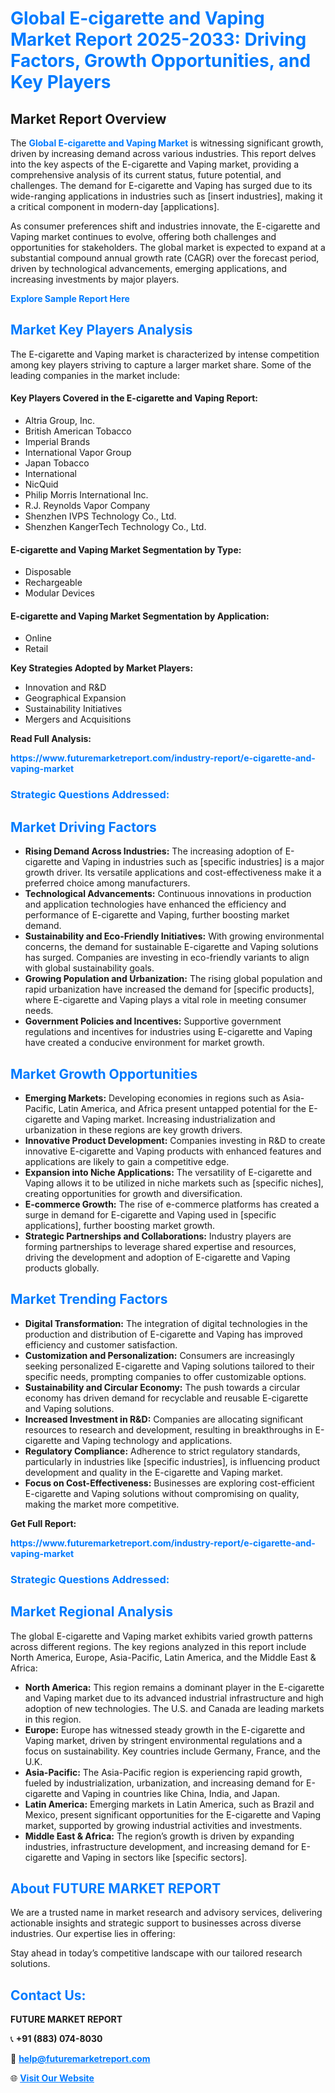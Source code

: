 <h1 style="color: #007BFF;">Global E-cigarette and Vaping Market Report 2025-2033: Driving Factors, Growth Opportunities, and Key Players</h1>

<section id="overview">
<h2>Market Report Overview</h2>
<p>The <a href="https://www.futuremarketreport.com/industry-report/e-cigarette-and-vaping-market" style="color: #007BFF; text-decoration: none;"><strong>Global E-cigarette and Vaping Market</strong></a> is witnessing significant growth, driven by increasing demand across various industries. This report delves into the key aspects of the E-cigarette and Vaping market, providing a comprehensive analysis of its current status, future potential, and challenges. The demand for E-cigarette and Vaping has surged due to its wide-ranging applications in industries such as [insert industries], making it a critical component in modern-day [applications].</p>
<p>As consumer preferences shift and industries innovate, the E-cigarette and Vaping market continues to evolve, offering both challenges and opportunities for stakeholders. The global market is expected to expand at a substantial compound annual growth rate (CAGR) over the forecast period, driven by technological advancements, emerging applications, and increasing investments by major players.</p>
</section>

<section id="overview">
<p><a href="https://www.futuremarketreport.com/request-sample/reportId=45886" style="color: #007BFF; text-decoration: none;"><strong>Explore Sample Report Here</strong></a></p>
</section>

<section id="key-players">
<h2 style="color: #007BFF;">Market Key Players Analysis</h2>
<p>The E-cigarette and Vaping market is characterized by intense competition among key players striving to capture a larger market share. Some of the leading companies in the market include:</p>
<h4>Key Players Covered in the E-cigarette and Vaping Report:</h4>
<ul><li>Altria Group, Inc.</li><li>British American Tobacco</li><li>Imperial Brands</li><li>International Vapor Group</li><li>Japan Tobacco</li><li>International</li><li>NicQuid</li><li>Philip Morris International Inc.</li><li>R.J. Reynolds Vapor Company</li><li>Shenzhen IVPS Technology Co., Ltd.</li><li>Shenzhen KangerTech Technology Co., Ltd.</li></ul>
<h4>E-cigarette and Vaping Market Segmentation by Type:</h4>
<ul><li>Disposable</li><li>Rechargeable</li><li>Modular Devices</li></ul>

<h4>E-cigarette and Vaping Market Segmentation by Application:</h4>
<ul><li>Online</li><li>Retail</li></ul>
<p><strong>Key Strategies Adopted by Market Players:</strong></p>
<ul>
<li>Innovation and R&D</li>
<li>Geographical Expansion</li>
<li>Sustainability Initiatives</li>
<li>Mergers and Acquisitions</li>
</ul>
</section>

<section>
<p><strong>Read Full Analysis: </strong></p><a href="https://www.futuremarketreport.com/industry-report/e-cigarette-and-vaping-market" style="color: #007BFF; text-decoration: none;"><strong>https://www.futuremarketreport.com/industry-report/e-cigarette-and-vaping-market</strong></a>
<h3 style="color: #007BFF;">Strategic Questions Addressed:</h3>
</section>

<section id="driving-factors">
<h2 style="color: #007BFF;">Market Driving Factors</h2>
<ul>
<li><strong>Rising Demand Across Industries:</strong> The increasing adoption of E-cigarette and Vaping in industries such as [specific industries] is a major growth driver. Its versatile applications and cost-effectiveness make it a preferred choice among manufacturers.</li>
<li><strong>Technological Advancements:</strong> Continuous innovations in production and application technologies have enhanced the efficiency and performance of E-cigarette and Vaping, further boosting market demand.</li>
<li><strong>Sustainability and Eco-Friendly Initiatives:</strong> With growing environmental concerns, the demand for sustainable E-cigarette and Vaping solutions has surged. Companies are investing in eco-friendly variants to align with global sustainability goals.</li>
<li><strong>Growing Population and Urbanization:</strong> The rising global population and rapid urbanization have increased the demand for [specific products], where E-cigarette and Vaping plays a vital role in meeting consumer needs.</li>
<li><strong>Government Policies and Incentives:</strong> Supportive government regulations and incentives for industries using E-cigarette and Vaping have created a conducive environment for market growth.</li>
</ul>
</section>

<section id="growth-opportunities">
<h2 style="color: #007BFF;">Market Growth Opportunities</h2>
<ul>
<li><strong>Emerging Markets:</strong> Developing economies in regions such as Asia-Pacific, Latin America, and Africa present untapped potential for the E-cigarette and Vaping market. Increasing industrialization and urbanization in these regions are key growth drivers.</li>
<li><strong>Innovative Product Development:</strong> Companies investing in R&D to create innovative E-cigarette and Vaping products with enhanced features and applications are likely to gain a competitive edge.</li>
<li><strong>Expansion into Niche Applications:</strong> The versatility of E-cigarette and Vaping allows it to be utilized in niche markets such as [specific niches], creating opportunities for growth and diversification.</li>
<li><strong>E-commerce Growth:</strong> The rise of e-commerce platforms has created a surge in demand for E-cigarette and Vaping used in [specific applications], further boosting market growth.</li>
<li><strong>Strategic Partnerships and Collaborations:</strong> Industry players are forming partnerships to leverage shared expertise and resources, driving the development and adoption of E-cigarette and Vaping products globally.</li>
</ul>
</section>

<section id="trending-factors">
<h2 style="color: #007BFF;">Market Trending Factors</h2>
<ul>
<li><strong>Digital Transformation:</strong> The integration of digital technologies in the production and distribution of E-cigarette and Vaping has improved efficiency and customer satisfaction.</li>
<li><strong>Customization and Personalization:</strong> Consumers are increasingly seeking personalized E-cigarette and Vaping solutions tailored to their specific needs, prompting companies to offer customizable options.</li>
<li><strong>Sustainability and Circular Economy:</strong> The push towards a circular economy has driven demand for recyclable and reusable E-cigarette and Vaping solutions.</li>
<li><strong>Increased Investment in R&D:</strong> Companies are allocating significant resources to research and development, resulting in breakthroughs in E-cigarette and Vaping technology and applications.</li>
<li><strong>Regulatory Compliance:</strong> Adherence to strict regulatory standards, particularly in industries like [specific industries], is influencing product development and quality in the E-cigarette and Vaping market.</li>
<li><strong>Focus on Cost-Effectiveness:</strong> Businesses are exploring cost-efficient E-cigarette and Vaping solutions without compromising on quality, making the market more competitive.</li>
</ul>
</section>

<section>
<p><strong>Get Full Report: </strong></p><a href="https://www.futuremarketreport.com/industry-report/e-cigarette-and-vaping-market" style="color: #007BFF; text-decoration: none;"><strong>https://www.futuremarketreport.com/industry-report/e-cigarette-and-vaping-market</strong></a>
<h3 style="color: #007BFF;">Strategic Questions Addressed:</h3>
</section>


<section id="regional-analysis">
<h2 style="color: #007BFF;">Market Regional Analysis</h2>
<p>The global E-cigarette and Vaping market exhibits varied growth patterns across different regions. The key regions analyzed in this report include North America, Europe, Asia-Pacific, Latin America, and the Middle East & Africa:</p>
<ul>
<li><strong>North America:</strong> This region remains a dominant player in the E-cigarette and Vaping market due to its advanced industrial infrastructure and high adoption of new technologies. The U.S. and Canada are leading markets in this region.</li>
<li><strong>Europe:</strong> Europe has witnessed steady growth in the E-cigarette and Vaping market, driven by stringent environmental regulations and a focus on sustainability. Key countries include Germany, France, and the U.K.</li>
<li><strong>Asia-Pacific:</strong> The Asia-Pacific region is experiencing rapid growth, fueled by industrialization, urbanization, and increasing demand for E-cigarette and Vaping in countries like China, India, and Japan.</li>
<li><strong>Latin America:</strong> Emerging markets in Latin America, such as Brazil and Mexico, present significant opportunities for the E-cigarette and Vaping market, supported by growing industrial activities and investments.</li>
<li><strong>Middle East & Africa:</strong> The region’s growth is driven by expanding industries, infrastructure development, and increasing demand for E-cigarette and Vaping in sectors like [specific sectors].</li>
</ul>
</section>

<footer>
<h2 style="color: #007BFF;">About FUTURE MARKET REPORT</h2>
<p>We are a trusted name in market research and advisory services, delivering actionable insights and strategic support to businesses across diverse industries. Our expertise lies in offering:</p>

<p>Stay ahead in today’s competitive landscape with our tailored research solutions.</p>

<h2 style="color: #007BFF;">Contact Us:</h2>
<p><strong>FUTURE MARKET REPORT</strong></p>
<p>📞 <strong>+91 (883) 074-8030</strong></p>
<p>📧 <strong><a href="mailto:help@futuremarketreport.com" style="color: #007BFF;">help@futuremarketreport.com</a></strong></p>
<p>🌐 <strong><a href="https://www.futuremarketreport.com/" style="color: #007BFF;">Visit Our Website</a></strong></p>
</footer>
